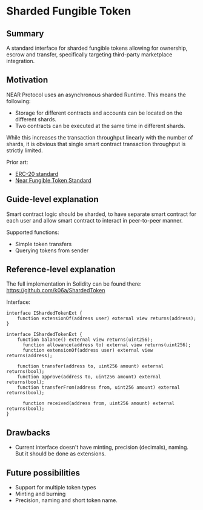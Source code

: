 # Sharded Fungible Token

## Summary
[summary]: #summary

A standard interface for sharded fungible tokens allowing for ownership, escrow and transfer, specifically targeting third-party marketplace integration.

## Motivation
[motivation]: #motivation

NEAR Protocol uses an asynchronous sharded Runtime. This means the following:
 - Storage for different contracts and accounts can be located on the different shards.
 - Two contracts can be executed at the same time in different shards.

While this increases the transaction throughput linearly with the number of shards, it is obvious that single smart contract transaction throughput is strictly limited.

Prior art:
- [ERC-20 standard](https://eips.ethereum.org/EIPS/eip-20)
- [Near Fungible Token Standard](https://github.com/nearprotocol/NEPs/blob/master/specs/Standards/Tokens/FungibleToken.md)

## Guide-level explanation
[guide-level-explanation]: #guide-level-explanation

Smart contract logic should be sharded, to have separate smart contract for each user and allow smart contract to interact in peer-to-peer manner.

Supported functions:

- Simple token transfers
- Querying tokens from sender


## Reference-level explanation
[reference-level-explanation]: #reference-level-explanation

The full implementation in Solidity can be found there: https://github.com/k06a/ShardedToken

Interface:

```Solidity
interface IShardedTokenExt {
  	function extensionOf(address user) external view returns(address);
}

interface IShardedTokenExt {
  	function balance() external view returns(uint256);
	  function allowance(address to) external view returns(uint256);
	  function extensionOf(address user) external view returns(address);

  	function transfer(address to, uint256 amount) external returns(bool);
  	function approve(address to, uint256 amount) external returns(bool);
  	function transferFrom(address from, uint256 amount) external returns(bool);

	  function received(address from, uint256 amount) external returns(bool);
}
```

## Drawbacks
[drawbacks]: #drawbacks

- Current interface doesn't have minting, precision (decimals), naming. But it should be done as extensions.


## Future possibilities
[future-possibilities]: #future-possibilities

- Support for multiple token types
- Minting and burning
- Precision, naming and short token name.